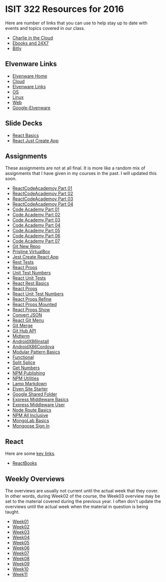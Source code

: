 # ISIT 322 Resources for 2016

Here are number of links that you can use to help stay up to date
with events and topics covered in our class.

- [Charlie in the Cloud](http://bit.ly/V5g8wF)
- [Ebooks and 24X7](/teach/tips/Books247.html)
- [Bitly](http://bitly.com/u/charliecalvert)

## Elvenware Links

- [Elvenware Home](http://www.elvenware.com)
- [Cloud](/cloud-guide)
- [Elvenware Links](/tools/links.html)
- [OS](/os-guide)
- [Linux](/os-guide/linux/)
- [Web](http://www.elvenware.com/charlie/development/web/index.html)
- [Google-Elvenware](https://sites.google.com/site/elvenware/)

## Slide Decks

- [React Basics](http://bit.ly/react-basics)
- [React Just Create App](http://bit.ly/jest-cra)

## Assignments

These assignments are not at all final. It is more like a random mix of assignments that I have given in my courses in the past. I will updated this soon.

- [ReactCodeAcademoy Part 01][car01]
- [ReactCodeAcademoy Part 02][car02]
- [ReactCodeAcademoy Part 03][car03]
- [ReactCodeAcademoy Part 04][car04]
- [Code Academy Part 01][cajh01]
- [Code Academy Part 02][cajh02]
- [Code Academy Part 03][cajh03]
- [Code Academy Part 04][cajh04]
- [Code Academy Part 05][cajh05]
- [Code Academy Part 06][cajh06]
- [Code Academy Part 07][cajh07]
- [Git New Repo](http://www.ccalvert.net/books/CloudNotes/Assignments/GitNewRepo.html)
- [Pristine VirtualBox](http://www.ccalvert.net/books/CloudNotes/Assignments/PristineVirtualBox.html)
- [Jest Create React App](http://www.ccalvert.net/books/CloudNotes/Assignments/React/JestCreateReactApp.html)
- [Rest Tests](http://www.ccalvert.net/books/CloudNotes/Assignments/React/RestTests.html)
- [React Props](http://www.ccalvert.net/books/CloudNotes/Assignments/React/ReactProps.html)
- [Unit Test Numbers](http://www.ccalvert.net/books/CloudNotes/Assignments/React/UnitTestNumbers.html)
- [React Unit Tests][rutests]
- [React Rest Basics](http://www.ccalvert.net/books/CloudNotes/Assignments/React/RestBasics.html)
- [React Props](http://www.ccalvert.net/books/CloudNotes/Assignments/React/ReactProps.html)
- [React Unit Test Numbers](http://www.ccalvert.net/books/CloudNotes/Assignments/React/UnitTestNumbers.html)
- [React Props Refine](http://www.ccalvert.net/books/CloudNotes/Assignments/React/ReactPropsRefine.html)
- [React Props Mounted](http://www.ccalvert.net/books/CloudNotes/Assignments/React/ReactPropsMounted.html)
- [React Props Show](http://www.ccalvert.net/books/CloudNotes/Assignments/React/ReactPropsShow.html)
- [Convert JSON](http://www.ccalvert.net/books/CloudNotes/Assignments/Json/ConvertJsonToFieldDefinitions.html)
- [React Git Menu](http://www.ccalvert.net/books/CloudNotes/Assignments/React/ReactGitMenu.html)
- [Git Merge](http://www.ccalvert.net/books/CloudNotes/Assignments/Git/GitMerge.html)
- [Git Hub API](http://www.ccalvert.net/books/CloudNotes/Assignments/GitHubApi.html)
- [Midterm](http://www.ccalvert.net/books/CloudNotes/Assignments/MidtermFinal/Isit322Midterm2017.html)
- [AndroidX86Install](http://www.ccalvert.net/books/CloudNotes/Assignments/AndroidX86Install.html)
- [AndroidX86Cordova](http://www.ccalvert.net/books/CloudNotes/Assignments/AndroidX86Cordova.html)
- [Modular Pattern Basics](http://www.ccalvert.net/books/CloudNotes/Assignments/ModularPatternBasics.html)
- [Functional](http://www.ccalvert.net/books/CloudNotes/Assignments/Functional.html)
- [Split Splice](https://github.com/charliecalvert/elven-assignments/tree/master/Week02-SplitSlice)
- [Get Numbers](https://github.com/charliecalvert/elven-assignments/tree/master/Week02-GetNumbers)
- [NPM Publishing](http://www.ccalvert.net/books/CloudNotes/Assignments/NpmPublishing.html)
- [NPM Utilities](http://www.ccalvert.net/books/CloudNotes/Assignments/NpmUtilities.html)
- [Lamp Markdown](http://www.ccalvert.net/books/CloudNotes/Assignments/LampMarkdown.html)
- [Elven Site Starter](http://www.ccalvert.net/books/CloudNotes/Assignments/ElvenSiteStarter.html)
- [Google Shared Folder](http://www.ccalvert.net/books/CloudNotes/Assignments/GoogleSharedFolder.html)
- [Express Middleware Basics](http://www.ccalvert.net/books/CloudNotes/Assignments/ExpressMiddlewareBasics.html)
- [Express Middleware User](http://www.ccalvert.net/books/CloudNotes/Assignments/ExpressMiddlewareUser.html)
- [Node Route Basics](http://www.ccalvert.net/books/CloudNotes/Assignments/NodeRouteBasics.html)
- [NPM All Inclusive](http://www.ccalvert.net/books/CloudNotes/Assignments/NpmAllInclusive.html)
- [MongoLab Basics](http://www.ccalvert.net/books/CloudNotes/Assignments/MongoLabBasics.html)
- [Mongoose Sign In](http://www.ccalvert.net/books/CloudNotes/Assignments/MongooseSignIn.html)

[car01]: http://www.ccalvert.net/books/CloudNotes/Assignments/CodeAcademy/CodeAcademyReact01.html
[car02]: http://www.ccalvert.net/books/CloudNotes/Assignments/CodeAcademy/CodeAcademyReact02.html
[car03]: http://www.ccalvert.net/books/CloudNotes/Assignments/CodeAcademy/CodeAcademyReact03.html
[car04]: http://www.ccalvert.net/books/CloudNotes/Assignments/CodeAcademy/CodeAcademyReact04.html

[cajh01]: http://www.ccalvert.net/books/CloudNotes/Assignments/CodeAcademy01.html
[cajh02]: http://www.ccalvert.net/books/CloudNotes/Assignments/CodeAcademy02.html
[cajh03]: http://www.ccalvert.net/books/CloudNotes/Assignments/CodeAcademy03.html
[cajh04]: http://www.ccalvert.net/books/CloudNotes/Assignments/CodeAcademy04.html
[cajh05]: http://www.ccalvert.net/books/CloudNotes/Assignments/CodeAcademy05.html
[cajh06]: http://www.ccalvert.net/books/CloudNotes/Assignments/CodeAcademy06.html
[cajh07]: http://www.ccalvert.net/books/CloudNotes/Assignments/CodeAcademy07.html

[rutests]: http://www.ccalvert.net/books/CloudNotes/Assignments/React/RestTests.html

## React

Here are some [key links][react-links].

[react-links]: http://www.elvenware.com/charlie/development/web/JavaScript/JavaScriptReact.html#react-links

- [ReactBooks][reactghbook]

[reactghbook]: https://github.com/vhf/free-programming-books/blob/master/javascript-frameworks-resources.md

## Weekly Overviews

The overviews are usually not current until the actual week that they cover. In other words, during Week02 of the course, the Week03 overview may be set to the material covered during the previous year. I often don't update the overviews until the actual week when the material in question is being taught.

- [Week01](http://www.ccalvert.net/books/CloudNotes/Isit322/Isit322-Week01-2017.html)
- [Week02](http://www.ccalvert.net/books/CloudNotes/Isit322/Isit322-Week02-2017.html)
- [Week03](http://www.ccalvert.net/books/CloudNotes/Isit322/Isit322-Week03-2017.html)
- [Week04](http://www.ccalvert.net/books/CloudNotes/Isit322/Isit322-Week04-2017.html)
- [Week05](http://www.ccalvert.net/books/CloudNotes/Isit322/Isit322-Week05-2017.html)
- [Week06](http://www.ccalvert.net/books/CloudNotes/Isit322/Isit322-Week06-2017.html)
- [Week07](http://www.ccalvert.net/books/CloudNotes/Isit322/Isit322-Week07-2017.html)
- [Week08](http://www.ccalvert.net/books/CloudNotes/Isit322/Isit322-Week08-2017.html)
- [Week09](http://www.ccalvert.net/books/CloudNotes/Isit322/Isit322-Week09-2017.html)
- [Week10](http://www.ccalvert.net/books/CloudNotes/Isit322/Isit322-Week10-2017.html)
- [Week11](http://www.ccalvert.net/books/CloudNotes/Isit322/Isit322-Week11-2017.html)
